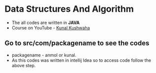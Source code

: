 # Data Structures And Algorithm
- The all codes are written in **JAVA**
- Course on YouTube - [Kunal Kushwaha](https://www.youtube.com/playlist?list=PL9gnSGHSqcnr_DxHsP7AW9ftq0AtAyYqJ)

## Go to src/com/packagename to see the codes
- packagename - anmol or kunal.
- As this codes was written in intellij Idea so to access code follow the above step.
